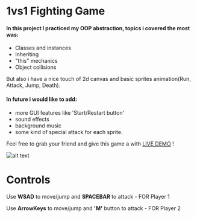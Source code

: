 # 1vs1 Fighting Game

#### In this project I practiced my OOP abstraction, topics i covered the most was:
+ Classes and instances
+ Inheriting
+ "this" mechanics
+ Object collisions

But also i have a nice touch of 2d canvas and basic sprites animation(Run, Attack, Jump, Death).

#### In future i would like to add: 
+ more GUI features like 'Start/Restart button' 
+ sound effects
+ background music
+ some kind of special attack for each sprite.

Feel free to grab your friend and give this game a with [LIVE DEMO](https://cymmgithub.github.io/1vs1---fighting-game/) !


![alt text](https://s8.gifyu.com/images/ezgif.com-gif-maker5285648ab0cb7dfd.gif)
# Controls
Use <b> WSAD</b> to move/jump and <b>SPACEBAR</b> to attack  - FOR Player 1

Use <b>ArrowKeys</b> to move/jump and <b>'M'</b> button to attack - FOR Player 2
